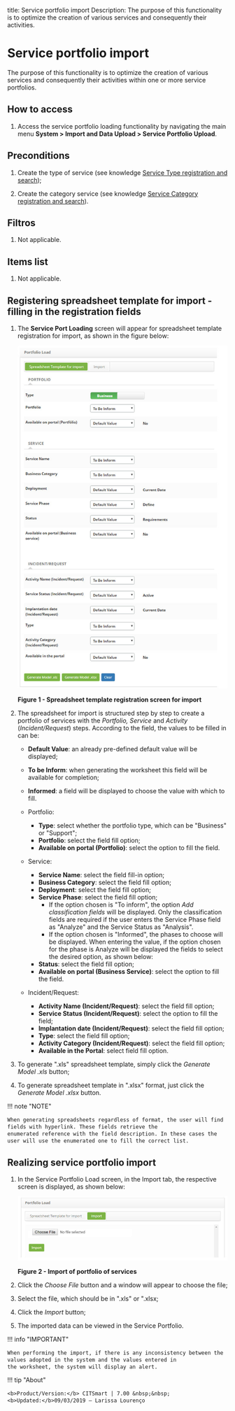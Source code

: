 title: Service portfolio import
Description: The purpose of this functionality is to optimize the creation of various services and consequently their activities.
# Service portfolio import

The purpose of this functionality is to optimize the creation of various services and consequently their activities within one or 
more service portfolios.

How to access
-----------------

1. Access the service portfolio loading functionality by navigating the main menu 
**System > Import and Data Upload > Service Portfolio Upload**.

Preconditions
----------------

1. Create the type of service (see knowledge [Service Type registration and search](/en-us/citsmart-platform-7/processes/portfolio-and-catalog/type-service.html));

2. Create the category service (see knowledge [Service Category registration and search](/en-us/citsmart-platform-7/processes/portfolio-and-catalog/service-category.html)).

Filtros
---------

1. Not applicable.

Items list
-------------------

1. Not applicable.

Registering spreadsheet template for import - filling in the registration fields
---------------------------------------------------------------------------------------

1. The **Service Port Loading** screen will appear for spreadsheet template registration for import, as shown in the figure below:

    ![Entry](images/portfolio.img1.jpg)
    
    **Figure 1 - Spreadsheet template registration screen for import**
    
2. The spreadsheet for import is structured step by step to create a portfolio of services with the *Portfolio, Service* and *Activity* (*Incident/Request*) steps. According to the field, the values to be filled in can be:

    - **Default Value**: an already pre-defined default value will be displayed;
    - **To be Inform**: when generating the worksheet this field will be available for completion;
    - **Informed**: a field will be displayed to choose the value with which to fill.
    
    - Portfolio:
        - **Type**: select whether the portfolio type, which can be "Business" or "Support";
        - **Portfolio**: select the field fill option;
        - **Available on portal (Portfolio)**: select the option to fill the field.
        
    - Service:
        - **Service Name**: select the field fill-in option;
        - **Business Category**: select the field fill option;
        - **Deployment**: select the field fill option;
        - **Service Phase**: select the field fill option;
            - If the option chosen is "To inform", the option *Add classification fields* will be displayed. Only the 
            classification fields are required if the user enters the Service Phase field as "Analyze" and the Service Status as 
            "Analysis".
            - If the option chosen is "Informed", the phases to choose will be displayed. When entering the value, if the option 
            chosen for the phase is Analyze will be displayed the fields to select the desired option, as shown below:
        - **Status**: select the field fill option;
        - **Available on portal (Business Service)**: select the option to fill the field.
        
    - Incident/Request:
        - **Activity Name (Incident/Request)**: select the field fill option;
        - **Service Status (Incident/Request)**: select the option to fill the field;
        - **Implantation date (Incident/Request)**: select the field fill option;
        - **Type**: select the field fill option;
        - **Activity Category (Incident/Request)**: select the field fill option;
        - **Available in the Portal**: select field fill option.
        
3. To generate ".xls" spreadsheet template, simply click the *Generate Model .xls* button;

4. To generate spreadsheet template in ".xlsx" format, just click the *Generate Model .xlsx* button.

!!! note "NOTE"

    When generating spreadsheets regardless of format, the user will find fields with hyperlink. These fields retrieve the 
    enumerated reference with the field description. In these cases the user will use the enumerated one to fill the correct list.
    
Realizing service portfolio import
------------------------------------------------

1. In the Service Portfolio Load screen, in the Import tab, the respective screen is displayed, as shown below:

    ![Import](images/portfolio.img2.jpg)
    
    **Figure 2 - Import of portfolio of services**
    
2. Click the *Choose File* button and a window will appear to choose the file;

3. Select the file, which should be in ".xls" or ".xlsx;

4. Click the *Import* button;

5. The imported data can be viewed in the Service Portfolio.

!!! info "IMPORTANT"

    When performing the import, if there is any inconsistency between the values adopted in the system and the values entered in 
    the worksheet, the system will display an alert.
    
!!! tip "About"

    <b>Product/Version:</b> CITSmart | 7.00 &nbsp;&nbsp;
    <b>Updated:</b>09/03/2019 – Larissa Lourenço
